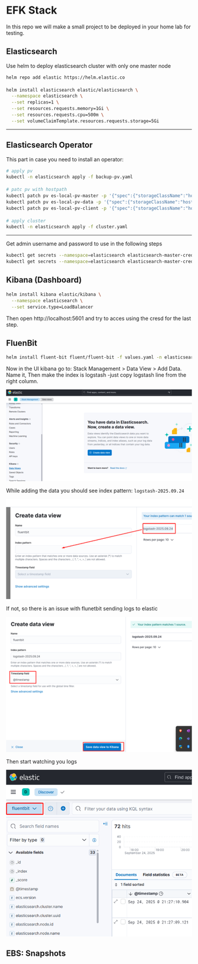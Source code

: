 # EFK Stack

In this repo we will make a small project to be deployed in your home lab for testing.

## Elasticsearch

Use helm to deploy elasticsearch cluster with only one master node
```bash
helm repo add elastic https://helm.elastic.co

helm install elasticsearch elastic/elasticsearch \
  --namespace elasticsearch \
  --set replicas=1 \
  --set resources.requests.memory=1Gi \
  --set resources.requests.cpu=500m \
  --set volumeClaimTemplate.resources.requests.storage=5Gi
```
-------------------
## Elasticsearch Operator
This part in case you need to install an operator:

```bash
# apply pv
kubectl -n elasticsearch apply -f backup-pv.yaml

# patc pv with hostpath
kubectl patch pv es-local-pv-master -p '{"spec":{"storageClassName":"hostpath"}}'
kubectl patch pv es-local-pv-data -p '{"spec":{"storageClassName":"hostpath"}}'
kubectl patch pv es-local-pv-client -p '{"spec":{"storageClassName":"hostpath"}}'

# apply cluster
kubectl -n elasticsearch apply -f cluster.yaml
```
-------------------------

Get admin username and password to use in the following steps
```bash
kubectl get secrets --namespace=elasticsearch elasticsearch-master-credentials -ojsonpath='{.data.username}' | base64 -d
kubectl get secrets --namespace=elasticsearch elasticsearch-master-credentials -ojsonpath='{.data.password}' | base64 -d
```

## Kibana (Dashboard)

```bash
helm install kibana elastic/kibana \
  --namespace elasticsearch \
  --set service.type=LoadBalancer
```

Then open http://localhost:5601 and try to acces using the cresd for the last step.

## FluenBit

```bash
helm install fluent-bit fluent/fluent-bit -f values.yaml -n elasticsearch
```

Now in the UI kibana go to: Stack Management > Data View > Add Data. Name it, Then make the index is logstash -just copy logstash line from the right column.

![alt text](screens/image.png)

While adding the data you should see index pattern: `logstash-2025.09.24` 

![alt text](screens/image-1.png)

If not, so there is an issue with flunetbit sending logs to elastic

![alt text](screens/image-2.png)

Then start watching you logs

![alt text](screens/image-3.png)

## EBS: Snapshots

